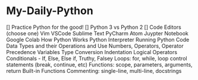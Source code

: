 # My-Daily-Python
[] Practice Python for the good!
[] Python 3 vs Python 2
[] Code Editors (choose one)
Vim
VSCode
Sublime Text
PyCharm
Atom
Juypter Notebook
Google Colab
How Python Works
Python Interpreter
Running Python Code
Data Types and their Operations and Use
Numbers, Operators, Operator Precedence
Variables
Type Conversion
Indentation
Logical Operators
Conditionals - If, Else, Else if, Truthy, Falsey
Loops: for, while, loop control statements (break, continue, etc)
Functions: scope, parameters, arguments, return
Built-in Functions
Commenting: single-line, multi-line, docstrings
